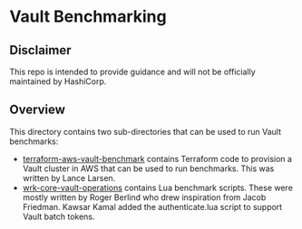 # Vault Benchmarking

## Disclaimer
This repo is intended to provide guidance and will not be officially maintained by HashiCorp.

## Overview
This directory contains two sub-directories that can be used to run Vault benchmarks:
* [terraform-aws-vault-benchmark](./terraform-aws-vault-benchmark) contains Terraform code to provision a Vault cluster in AWS that can be used to run benchmarks. This was written by Lance Larsen.
* [wrk-core-vault-operations](./wrk-core-vault-operations) contains Lua benchmark scripts. These were mostly written by Roger Berlind who drew inspiration from Jacob Friedman. Kawsar Kamal added the authenticate.lua script to support Vault batch tokens.
